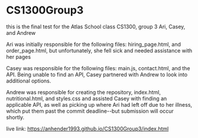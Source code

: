 # CS1300Group3
this is the final test for the Atlas School class CS1300, group 3
Ari, Casey, and Andrew

Ari was initially responsible for the following files: hiring_page.html, and order_page.html, but unfortunately, she fell sick and needed assistance with her pages

Casey was responsible for the following files: main.js, contact.html, and the API.  Being unable to find an API, Casey partnered with Andrew to look into additional options.

Andrew was responsible for creating the repository, index.html, nutritional.html, and styles.css and assisted Casey with finding an applicable API, as well as picking up where Ari had left off due to her illness, which put them past the commit deadline--but submission will occur shortly.

live link: https://anhender1993.github.io/CS1300Group3/index.html



